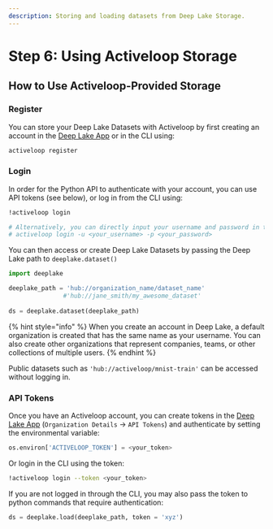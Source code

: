 ```yaml
---
description: Storing and loading datasets from Deep Lake Storage.
---
```


# Step 6: Using Activeloop Storage

## How to Use Activeloop-Provided Storage

### Register

You can store your Deep Lake Datasets with Activeloop by first creating an account in the [Deep Lake App](https://app.activeloop.ai/) or in the CLI using:

```python
activeloop register
```

### Login

In order for the Python API to authenticate with your account, you can use API tokens (see below), or log in from the CLI using:

```bash
!activeloop login

# Alternatively, you can directly input your username and password in the same line:
# activeloop login -u <your_username> -p <your_password>
```

You can then access or create Deep Lake Datasets by passing the Deep Lake path to `deeplake.dataset()`

```python
import deeplake

deeplake_path = 'hub://organization_name/dataset_name'
               #'hub://jane_smith/my_awesome_dataset'
               
ds = deeplake.dataset(deeplake_path)
```

{% hint style="info" %}
When you create an account in Deep Lake, a default organization is created that has the same name as your username. You can also create other organizations that represent companies, teams, or other collections of multiple users.&#x20;
{% endhint %}

Public datasets such as `'hub://activeloop/mnist-train'`  can be accessed without logging in.

### API Tokens

Once you have an Activeloop account, you can create tokens in the [Deep Lake App](https://app.activeloop.ai/) (`Organization Details` -> `API Tokens`) and authenticate by setting the environmental variable:&#x20;

```python
os.environ['ACTIVELOOP_TOKEN'] = <your_token>
```

Or login in the CLI using the token:

```bash
!activeloop login --token <your_token>
```

If you are not logged in through the CLI, you may also pass the token to python commands that require authentication:

```python
ds = deeplake.load(deeplake_path, token = 'xyz')
```
